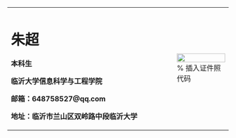 <table border="0">
  <tr>
    <td width="75%">
      <h1>朱超</h1>
      <p><b>本科生</b></p>
      <p><b>临沂大学信息科学与工程学院</b></p>
      <p><b>邮箱：648758527@qq.com</b></p>
      <p><b>地址：临沂市兰山区双岭路中段临沂大学</b></p>
    </td>
    <td width="25%">
      <img src="/person.jpg" width="100%">      % 插入证件照代码
    </td>
  </tr>
</table>
